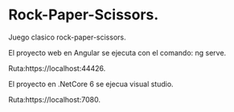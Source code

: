 # Rock-Paper-Scissors.
Juego clasico rock-paper-scissors.

El proyecto web en Angular se ejecuta con el comando: ng serve.

Ruta:https://localhost:44426.

El proyecto en .NetCore 6 se ejecua visual studio.

Ruta:https://localhost:7080.
